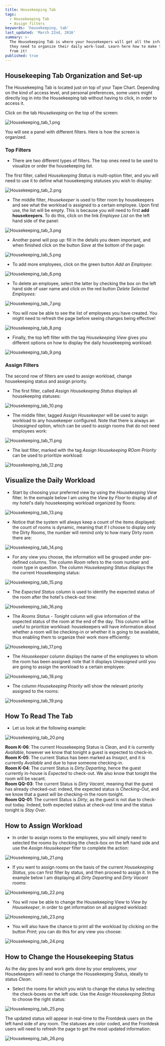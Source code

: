 ```yaml
---
title: Housekeeping Tab
tags:
  - Housekeeping Tab
  - Assign filters
keywords: 'housekeeping, tab'
last_updated: 'March 22nd, 2016'
summary: >-
  The Housekeeping Tab is where your housekeepers will get all the information
  they need to organize their daily work-load. Learn here how to make the most
  from it!
published: true
---
```

  


## Housekeeping Tab Organization and Set-up 

The Housekeeping Tab is located just on top of your Tape Chart. Depending on the kind of  access level, and personal preferences, some users might directly log in into the Housekeeping tab without having to click, in order to access it.  

Click on the tab _Housekeeping_ on the top of the screen:  

![Housekeeping_tab_1.png]({{site.baseurl}}/images/Housekeeping_tab_1.png)


You will see a panel with different filters. Here is how the screen is organized.  


### Top Filters 


- There are two different types of filters. The top ones need to be used to visualize or order the housekeeping list.  

The first filter, called _Housekeeping Status_ is multi-option filter, and you will need to use it to define what housekeeping statuses you wish to display:  


![Housekeeping_tab_2.png]({{site.baseurl}}/images/Housekeeping_tab_2.png)    


- The middle filter, _Housekeeper_ is used to filter room by housekeepers and see what the workload is assigned to a certain employee. Upon first use, the list will be empty. This is because you will need to first **add housekeepers**. To do this, click on the link _Employee List_ on the left hand side of the panel:  

![Housekeeping_tab_3.png]({{site.baseurl}}/images/Housekeeping_tab_3.png)  


- Another panel will pop up: fill in the details you deem important, and when finished click on the button _Save_ at the bottom of the page:  

![Housekeeping_tab_5.png]({{site.baseurl}}/images/Housekeeping_tab_5.png)


- To add more employees, click on the green button _Add an Employee_:  


![Housekeeping_tab_6.png]({{site.baseurl}}/images/Housekeeping_tab_6.png)  


- To delete an employee, select the latter by checking the box on the left hand side of user name and click on the red button _Delete Selected Employees_:  


![Housekeeping_tab_7.png]({{site.baseurl}}/images/Housekeeping_tab_7.png)  


- You will now be able to see the list of employees you have created. You might need to refresh the page before seeing changes being effective!

![Housekeeping_tab_8.png]({{site.baseurl}}/images/Housekeeping_tab_8.png)  


- Finally, the top left filter with the tag _Housekeeping View_ gives you different options on how to display the daily housekeeping workload:  

![Housekeeping_tab_9.png]({{site.baseurl}}/images/Housekeeping_tab_9.png)  



### Assign Filters  

The second row of filters are used to assign workload, change housekeeping status and assign priority.  

- The first filter, called _Assign Housekeeping Status_ displays all housekeeping statuses:  

![Housekeeping_tab_10.png]({{site.baseurl}}/images/Housekeeping_tab_10.png)  


- The middle filter, tagged _Assign Housekeeper_ will be used to asign workload to any housekeeper configured. Note that there is always an _Unassigned_ option, which can be used to assign rooms that do not need employees work:  

![Housekeeping_tab_11.png]({{site.baseurl}}/images/Housekeeping_tab_11.png)


- The last filter, marked with the tag _Assign Housekeeping ROom Priority_ can be used to prioritize workload:  


![Housekeeping_tab_12.png]({{site.baseurl}}/images/Housekeeping_tab_12.png)  


## Visualize the Daily Workload 

- Start by choosing your preferred view by using the _Housekeeping View_ filter. In the exmaple below I am using the _View by Floor_ to display all of my hotel's daily housekeeping workload organized by floors:  


![Housekeeping_tab_13.png]({{site.baseurl}}/images/Housekeeping_tab_13.png)  


- Notice that the system will always keep a count of the items displayed: the count of rooms is dynamic, meaning that if I choose to display only the Dirty Rooms, the number will remind only to how many Dirty room there are:  


![Housekeeping_tab_14.png]({{site.baseurl}}/images/Housekeeping_tab_14.png)  


- For any view you choose, the information will be grouped under pre-defined columns. The column _Room_ refers to the room number and room type in question. The column _Housekeeping Status_ displays the the current Housekeeping status:  


![Housekeeping_tab_15.png]({{site.baseurl}}/images/Housekeeping_tab_15.png)  


- The _Expected Status_ column is used to identify the expected status of the room after the hotel's check-out time:  


![Housekeeping_tab_16.png]({{site.baseurl}}/images/Housekeeping_tab_16.png)  


- The _Rooms Status - Tonight_  column will give information of the expected status of the room at the end of the day. This column will be useful to prioritize workload: housekeepers will have information about whether a room will be checking-in or whether it is going to be available, thus enabling them to organize their work more efficiently:  


![Housekeeping_tab_17.png]({{site.baseurl}}/images/Housekeeping_tab_17.png)  


- The _Housekeeper_ column displays the name of the employees to whom the room has been assigned: note that it displays _Unassigned_ until you are going to assign the workload to a certain employee:  


![Housekeeping_tab_18.png]({{site.baseurl}}/images/Housekeeping_tab_18.png)  


- The column _Housekeeping Priority_ will show the relevant priority assigned to the rooms:  


![Housekeeping_tab_19.png]({{site.baseurl}}/images/Housekeeping_tab_19.png)



## How To Read The Tab 

- Let us look at the following example:  


![Housekeeping_tab_20.png]({{site.baseurl}}/images/Housekeeping_tab_20.png)  


**Room K-06**: The current Housekeeping Status is _Clean_, and it is currently _Available_, however we know that tonight a guest is expected to check-in.  
**Room K-05**: The current Status has been marked as _Insepct_, and it is currently _Available_ and due to have someone checking-in.  
**Room K-04**: The current Status is _Dirty Departing_, hence the guest currently in-house is _Expected_ to check-out. We also know that tonight the room will be vacant.  
**Room QQ-03**:  The current Status is _Dirty Vacant_, meaning that the guest has already checked-out: indeed, the expected status is _Checking-Out_, and we know that a guest will be checking-in the room tonight.  
**Room QQ-01**: The current Status is _Dirty_, as the guest is not due to check-out today. Indeed, both expected status at check-out time and the status tonight is _Stay Over_.
 
 

## How to Assign Workload 

- In order to assign rooms to the employees, you will simply need to selected the rooms by checking the check-box on the left hand side and use the _Assign Housekeeper_ filter to complete the action:  


![Housekeeping_tab_21.png]({{site.baseurl}}/images/Housekeeping_tab_21.png)  


- If you want to assign rooms on the basis of the current _Housekeeping Status_, you can first filter by status, and then proceed to assign it. In the example below I am displaying all _Dirty Departing_ and _Dirty Vacant_ rooms:  



![Housekeeping_tab_22.png]({{site.baseurl}}/images/Housekeeping_tab_22.png)  



- You will now be able to change the Housekeeping View to _View by Housekeeper_, in order to get information on all assigned workload:  


![Housekeeping_tab_23.png]({{site.baseurl}}/images/Housekeeping_tab_23.png)  


- You will also have the chance to print all the workload by clicking on the button _Print_; you can do this for any view you choose:  


![Housekeeping_tab_24.png]({{site.baseurl}}/images/Housekeeping_tab_24.png)  


## How to Change the Housekeeping Status

As the day goes by and work gets done by your employees, your Housekeepers will need to change the Housekeeping Status, ideally to status _Clean_.

- Select the rooms for which you wish to change the status by selecting the check-boxes on the left side. Use the _Assign Housekeeping Status_ to choose the right status:  


![Housekeeping_tab_25.png]({{site.baseurl}}/images/Housekeeping_tab_25.png)


The updated status will appear in real-time to the Frontdesk users on the left hand side of any room. The statuses are color coded, and the Frontdesk users will need to refresh the page to get the most updated information: 

![Housekeeping_tab_26.png]({{site.baseurl}}/images/Housekeeping_tab_26.png)
